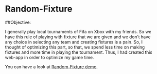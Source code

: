 # Random-Fixture

##Objective:

I generally play local tournaments of Fifa on Xbox with my friends. So we have this rule of playing with fixture that we are given and we don't have any choice in selecting any team and creating fixtures is a pain. So, I thought of optimizing this part, so that, we spend less time on making fixtures and more time in playing the tournament. Thus, I had created this web-app in order to optimize my game time.

You can have a look at <a href="https://siddhant1419.github.io/Random-Fixture/">Random-Fixture demo</a>. 
